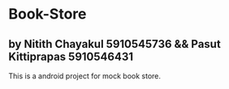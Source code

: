 # Book-Store
## by Nitith Chayakul 5910545736 && Pasut Kittiprapas 5910546431

This is a android project for mock book store.
